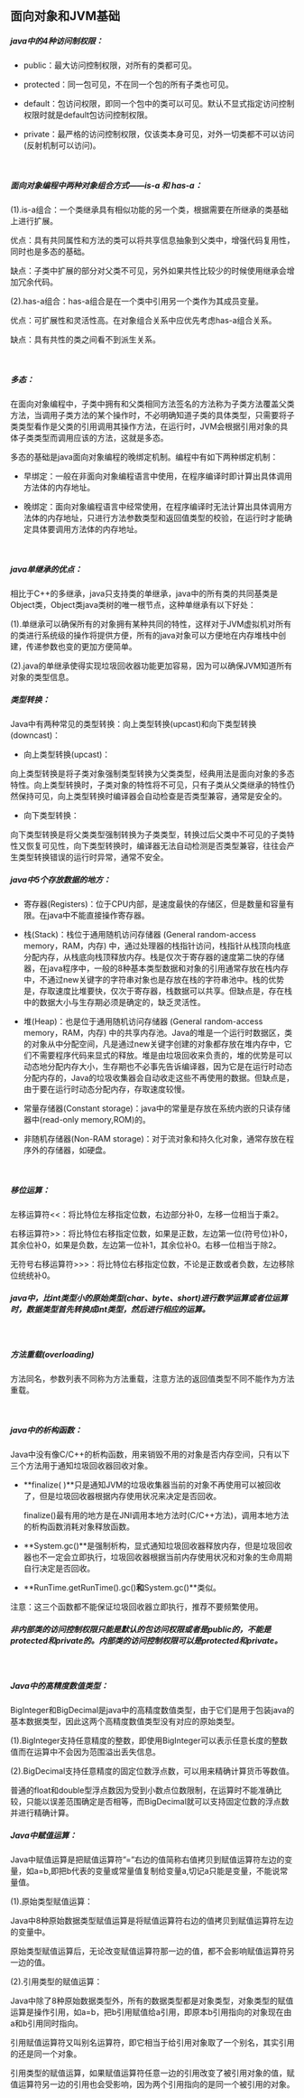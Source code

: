 ## 面向对象和JVM基础

##### java中的4种访问制权限：

* public：最大访问控制权限，对所有的类都可见。

* protected：同一包可见，不在同一个包的所有子类也可见。

* default：包访问权限，即同一个包中的类可以可见。默认不显式指定访问控制权限时就是default包访问控制权限。

* private：最严格的访问控制权限，仅该类本身可见，对外一切类都不可以访问(反射机制可以访问)。

  ​

##### 面向对象编程中两种对象组合方式——is-a 和 has-a：

(1).is-a组合：一个类继承具有相似功能的另一个类，根据需要在所继承的类基础上进行扩展。

优点：具有共同属性和方法的类可以将共享信息抽象到父类中，增强代码复用性，同时也是多态的基础。

缺点：子类中扩展的部分对父类不可见，另外如果共性比较少的时候使用继承会增加冗余代码。

(2).has-a组合：has-a组合是在一个类中引用另一个类作为其成员变量。

优点：可扩展性和灵活性高。在对象组合关系中应优先考虑has-a组合关系。

缺点：具有共性的类之间看不到派生关系。

​

##### 多态：

在面向对象编程中，子类中拥有和父类相同方法签名的方法称为子类方法覆盖父类方法，当调用子类方法的某个操作时，不必明确知道子类的具体类型，只需要将子类类型看作是父类的引用调用其操作方法，在运行时，JVM会根据引用对象的具体子类类型而调用应该的方法，这就是多态。

多态的基础是java面向对象编程的晚绑定机制。编程中有如下两种绑定机制：

* 早绑定：一般在非面向对象编程语言中使用，在程序编译时即计算出具体调用方法体的内存地址。


* 晚绑定：面向对象编程语言中经常使用，在程序编译时无法计算出具体调用方法体的内存地址，只进行方法参数类型和返回值类型的校验，在运行时才能确定具体要调用方法体的内存地址。

  ​

##### java单继承的优点：

相比于C++的多继承，java只支持类的单继承，java中的所有类的共同基类是Object类，Object类java类树的唯一根节点，这种单继承有以下好处：

(1).单继承可以确保所有的对象拥有某种共同的特性，这样对于JVM虚拟机对所有的类进行系统级的操作将提供方便，所有的java对象可以方便地在内存堆栈中创建，传递参数也变的更加方便简单。

(2).java的单继承使得实现垃圾回收器功能更加容易，因为可以确保JVM知道所有对象的类型信息。



##### 类型转换：

Java中有两种常见的类型转换：向上类型转换(upcast)和向下类型转换(downcast)：

* 向上类型转换(upcast)：

向上类型转换是将子类对象强制类型转换为父类类型，经典用法是面向对象的多态特性。向上类型转换时，子类对象的特性将不可见，只有子类从父类继承的特性仍然保持可见，向上类型转换时编译器会自动检查是否类型兼容，通常是安全的。

* 向下类型转换：

向下类型转换是将父类类型强制转换为子类类型，转换过后父类中不可见的子类特性又恢复可见性，向下类型转换时，编译器无法自动检测是否类型兼容，往往会产生类型转换错误的运行时异常，通常不安全。



##### java中5个存放数据的地方：

* 寄存器(Registers)：位于CPU内部，是速度最快的存储区，但是数量和容量有限。在java中不能直接操作寄存器。

* 栈(Stack)：栈位于通用随机访问存储器 (General random-access memory，RAM，内存) 中，通过处理器的栈指针访问，栈指针从栈顶向栈底分配内存，从栈底向栈顶释放内存。栈是仅次于寄存器的速度第二快的存储器，在java程序中，一般的8种基本类型数据和对象的引用通常存放在栈内存中，不通过new关键字的字符串对象也是存放在栈的字符串池中。栈的优势是，存取速度比堆要快，仅次于寄存器，栈数据可以共享。但缺点是，存在栈中的数据大小与生存期必须是确定的，缺乏灵活性。

* 堆(Heap)：也是位于通用随机访问存储器 (General random-access memory，RAM，内存) 中的共享内存池。Java的堆是一个运行时数据区，类的对象从中分配空间，凡是通过new关键字创建的对象都存放在堆内存中，它们不需要程序代码来显式的释放。堆是由垃圾回收来负责的，堆的优势是可以动态地分配内存大小，生存期也不必事先告诉编译器，因为它是在运行时动态分配内存的，Java的垃圾收集器会自动收走这些不再使用的数据。但缺点是，由于要在运行时动态分配内存，存取速度较慢。

* 常量存储器(Constant storage)：java中的常量是存放在系统内嵌的只读存储器中(read-only memory,ROM)的。

* 非随机存储器(Non-RAM storage)：对于流对象和持久化对象，通常存放在程序外的存储器，如硬盘。

  ​

##### 移位运算：

左移运算符<<：将比特位左移指定位数，右边部分补0，左移一位相当于乘2。

右移运算符>>：将比特位右移指定位数，如果是正数，左边第一位(符号位)补0，其余位补0，如果是负数，左边第一位补1，其余位补0。右移一位相当于除2。

无符号右移运算符>>>：将比特位右移指定位数，不论是正数或者负数，左边移除位统统补0。



##### java中，比int类型小的原始类型(char、byte、short)进行数学运算或者位运算时，数据类型首先转换成int类型，然后进行相应的运算。

​

##### 方法重载(overloading)

方法同名，参数列表不同称为方法重载，注意方法的返回值类型不同不能作为方法重载。

​

##### java中的析构函数：

Java中没有像C/C++的析构函数，用来销毁不用的对象是否内存空间，只有以下三个方法用于通知垃圾回收器回收对象。

* **finalize( )**只是通知JVM的垃圾收集器当前的对象不再使用可以被回收了，但是垃圾回收器根据内存使用状况来决定是否回收。

  finalize()最有用的地方是在JNI调用本地方法时(C/C++方法)，调用本地方法的析构函数消耗对象释放函数。

* **System.gc()**是强制析构，显式通知垃圾回收器释放内存，但是垃圾回收器也不一定会立即执行，垃圾回收器根据当前内存使用状况和对象的生命周期自行决定是否回收。

* **RunTime.getRunTime().gc()**和**System.gc()**类似。

注意：这三个函数都不能保证垃圾回收器立即执行，推荐不要频繁使用。



##### 非内部类的访问控制权限只能是默认的包访问权限或者是public的，不能是protected和private的。内部类的访问控制权限可以是protected和private。

   ​

##### Java中的高精度数值类型：

   BigInteger和BigDecimal是java中的高精度数值类型，由于它们是用于包装java的基本数据类型，因此这两个高精度数值类型没有对应的原始类型。

   (1).BigInteger支持任意精度的整数，即使用BigInteger可以表示任意长度的整数值而在运算中不会因为范围溢出丢失信息。

   (2).BigDecimal支持任意精度的固定位数浮点数，可以用来精确计算货币等数值。

   普通的float和double型浮点数因为受到小数点位数限制，在运算时不能准确比较，只能以误差范围确定是否相等，而BigDecimal就可以支持固定位数的浮点数并进行精确计算。



##### Java中赋值运算：

   Java中赋值运算是把赋值运算符”=”右边的值简称右值拷贝到赋值运算符左边的变量，如a=b,即把b代表的变量或常量值复制给变量a,切记a只能是变量，不能说常量值。

   (1).原始类型赋值运算：

   Java中8种原始数据类型赋值运算是将赋值运算符右边的值拷贝到赋值运算符左边的变量中。

   原始类型赋值运算后，无论改变赋值运算符那一边的值，都不会影响赋值运算符另一边的值。

   (2).引用类型的赋值运算：

   Java中除了8种原始数据类型外，所有的数据类型都是对象类型，对象类型的赋值运算是操作引用，如a=b，把b引用赋值给a引用，即原本b引用指向的对象现在由a和b引用同时指向。

   引用赋值运算符又叫别名运算符，即它相当于给引用对象取了一个别名，其实引用的还是同一个对象。

   引用类型的赋值运算，如果赋值运算符任意一边的引用改变了被引用对象的值，赋值运算符另一边的引用也会受影响，因为两个引用指向的是同一个被引用的对象。
